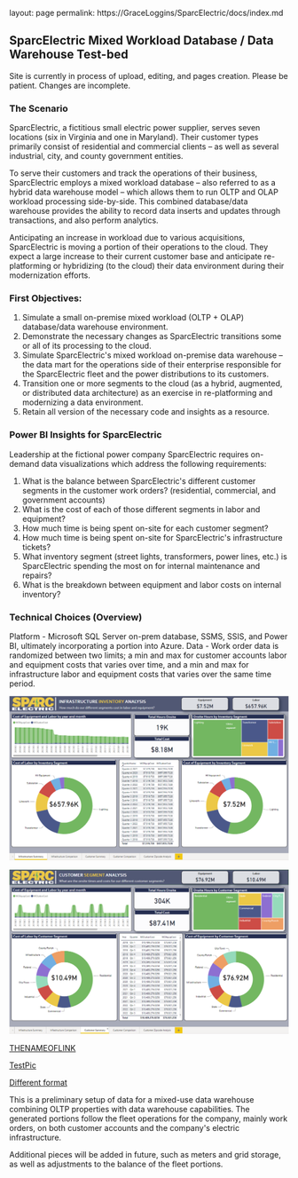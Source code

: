 layout: page
permalink: https://GraceLoggins/SparcElectric/docs/index.md

## SparcElectric Mixed Workload Database / Data Warehouse Test-bed

Site is currently in process of upload, editing, and pages creation.
            Please be patient. Changes are incomplete.
	    
### The Scenario
SparcElectric, a fictitious small electric power supplier, serves seven locations (six in Virginia and one in Maryland).  Their customer types primarily consist of residential and commercial clients – as well as several industrial, city, and county government entities.

To serve their customers and track the operations of their business, SparcElectric employs a mixed workload database – also referred to as a hybrid data warehouse model – which allows them to run OLTP and OLAP workload processing side-by-side. This combined database/data warehouse provides the ability to record data inserts and updates through transactions, and also perform analytics.

Anticipating an increase in workload due to various acquisitions, SparcElectric is moving a portion of their operations to the cloud. They expect a large increase to their current customer base and anticipate re-platforming or hybridizing (to the cloud) their data environment during their modernization efforts.

### First Objectives:
1. Simulate a small on-premise mixed workload (OLTP + OLAP) database/data warehouse environment.
2. Demonstrate the necessary changes as SparcElectric transitions some or all of its processing to the cloud.
3. Simulate SparcElectric's mixed workload on-premise data warehouse – the data mart for the operations side of their enterprise responsible for the SparcElectric fleet and the power distributions to its customers.
4. Transition one or more segments to the cloud (as a hybrid, augmented, or distributed data architecture) as an exercise in re-platforming and modernizing a data environment.
5. Retain all version of the necessary code and insights as a resource.

### Power BI Insights for SparcElectric
Leadership at the fictional power company SparcElectric requires on-demand data visualizations which address the following requirements:

1. What is the balance between SparcElectric's different customer segments in the customer work orders? (residential, commercial, and government accounts)
2. What is the cost of each of those different segments in labor and equipment?
3. How much time is being spent on-site for each customer segment?
4. How much time is being spent on-site for SparcElectric's infrastructure tickets?
5. What inventory segment (street lights, transformers, power lines, etc.) is SparcElectric spending the most on for internal maintenance and repairs?
6. What is the breakdown between equipment and labor costs on internal inventory?

### Technical Choices (Overview)
Platform - Microsoft SQL Server on-prem database, SSMS, SSIS, and Power BI, ultimately incorporating a portion into Azure. 
Data - Work order data is randomized between two limits; a min and max for customer accounts labor and equipment costs that varies over time, and a min and max for infrastructure labor and equipment costs that varies over the same time period.

![Test Pic](https://raw.githubusercontent.com/GraceLoggins/SparcElectric/main/docs/powerbi_pix/01InfrastructureSummary.PNG)

![Test Pic2](powerbi_pix/03CustomerSummary.PNG)

[THENAMEOFLINK](index.md)

[TestPic](./powerbi_pix/01InfrastructureSummary.PNG)

[Different format](/powerbi_pix/01InfrastructureSummary.PNG)


This is a preliminary setup of data for a mixed-use data warehouse combining
            OLTP properties with data warehouse capabilities.
            The generated portions follow the fleet operations for the company, mainly
            work orders, on both customer accounts and the company's electric infrastructure.

Additional pieces will be added in future, such as meters and grid storage,
             as well as adjustments to the balance of the fleet portions.
             
             
             
